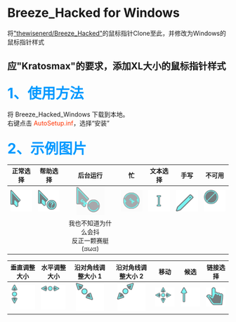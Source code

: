 ﻿# Breeze_Hacked for Windows  
将["thewisenerd/Breeze_Hacked"](https://github.com/thewisenerd/Breeze_Hacked)的鼠标指针Clone至此，并修改为Windows的鼠标指针样式

## 应"Kratosmax"的要求，添加XL大小的鼠标指针样式

### <font color=#0099ff size=6>1、使用方法</font>

将 Breeze_Hacked_Windows 下载到本地。  
右键点击 <font color=#ff3200>AutoSetup.inf</font>，选择“安装”

### <font color=#0099ff size=6>2、示例图片</font>

|正常选择|帮助选择|后台运行|忙|文本选择|手写|不可用|
|:-:|:-:|:-:|:-:|:-:|:-:|:-:|
|![arrow](https://raw.githubusercontent.com/BoringCat/Breeze_Hacked_Windows/master/picture/Hacked_arrow_l.png)|![helpsel](https://raw.githubusercontent.com/BoringCat/Breeze_Hacked_Windows/master/picture/Hacked_helpsel_l.png)|![working](https://raw.githubusercontent.com/BoringCat/Breeze_Hacked_Windows/master/picture/Hacked_working_l.gif)|![busy](https://raw.githubusercontent.com/BoringCat/Breeze_Hacked_Windows/master/picture/Hacked_busy_l.gif)|![beam](https://raw.githubusercontent.com/BoringCat/Breeze_Hacked_Windows/master/picture/Hacked_beam_l.png)|![pen](https://raw.githubusercontent.com/BoringCat/Breeze_Hacked_Windows/master/picture/Hacked_pen_l.png)|![unavail](https://raw.githubusercontent.com/BoringCat/Breeze_Hacked_Windows/master/picture/Hacked_unavail_l.png)|
|||我也不知道为什么会抖</br>反正一颗赛艇(ಡωಡ)||||||

|垂直调整大小|水平调整大小|沿对角线调整大小 1|沿对角线调整大小 2|移动|候选|链接选择|
|:-:|:-:|:-:|:-:|:-:|:-:|:-:|
|![ns](https://raw.githubusercontent.com/BoringCat/Breeze_Hacked_Windows/master/picture/Hacked_ns_l.png)|![ew](https://raw.githubusercontent.com/BoringCat/Breeze_Hacked_Windows/master/picture/Hacked_ew_l.png)|![nwse](https://raw.githubusercontent.com/BoringCat/Breeze_Hacked_Windows/master/picture/Hacked_nwse_l.png)|![nesw](https://raw.githubusercontent.com/BoringCat/Breeze_Hacked_Windows/master/picture/Hacked_nesw_l.png)|![move](https://raw.githubusercontent.com/BoringCat/Breeze_Hacked_Windows/master/picture/Hacked_move_l.png)|![up](https://raw.githubusercontent.com/BoringCat/Breeze_Hacked_Windows/master/picture/Hacked_up_l.png)|![link](https://raw.githubusercontent.com/BoringCat/Breeze_Hacked_Windows/master/picture/Hacked_link_l.png)|
